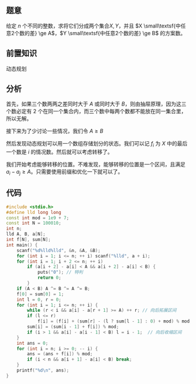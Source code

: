 ## 题意

给定 $n$ 个不同的整数，求将它们分成两个集合$X,Y$，并且 $X \small\textsf{中任意2个数的差} \ge A$，$Y \small\textsf{中任意2个数的差} \ge B$ 的方案数。

## 前置知识

动态规划

## 分析

首先，如果三个数两两之差同时大于 $A$ 或同时大于 $B$，则由抽屉原理，因为这三个数必定有 $2$ 个在同一个集合内，而三个数中每两个数都不能放在同一集合里，所以无解。

接下来为了少讨论一些情况，我们令 $A \ge B$

然后发现动态规划可以用一个数组存储划分的状态。我们可以记 $f_i$ 为 $X$ 中的最后一个数是 $i$ 的情况数。然后就可以考虑转移了。

我们开始考虑能够转移的位置。不难发现，能够转移的位置是一个区间，且满足 $a_i - a_j \ge A$。只需要使用前缀和优化一下就可以了。

## 代码

```cpp
#include <stdio.h>
#define lld long long
const int mod = 1e9 + 7;
const int N = 100010;
int n;
lld A, B, a[N];
int f[N], sum[N];
int main() {
	scanf("%d%lld%lld", &n, &A, &B);
	for (int i = 1; i <= n; ++ i) scanf("%lld", a + i);
	for (int i = 1; i + 2 <= n; ++ i)
		if (a[i + 2] - a[i] < A && a[i + 2] - a[i] < B) {
			puts("0"); // 特判
			return 0;
		}
	if (A < B) A ^= B ^= A ^= B;
	f[0] = sum[0] = 1;
	int l = 0, r = 0;
	for (int i = 1; i <= n; ++ i) {
		while (r < i && a[i] - a[r + 1] >= A) ++ r; // 向后拓展区间
		if (l <= r)
			f[i] = (f[i] + (sum[r] - (l ? sum[l - 1] : 0) + mod) % mod) % mod; // 前缀和
		sum[i] = (sum[i - 1] + f[i]) % mod;
		if (i > 1 && a[i] - a[i - 1] < B) l = i - 1;  // 向后收缩区间
	}
	int ans = 0;
	for (int i = n; i >= 0; -- i) {
		ans = (ans + f[i]) % mod;
		if (i < n && a[i + 1] - a[i] < B) break;
	}
	printf("%d\n", ans);
}
```